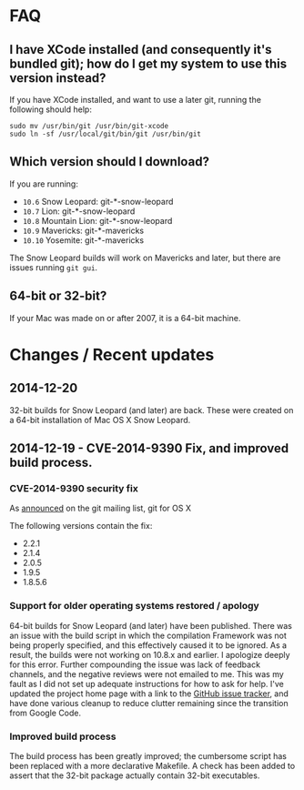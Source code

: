 # FAQ

## I have XCode installed (and consequently it's bundled git); how do I get my system to use this version instead?

If you have XCode installed, and want to use a later git, running the following should help:

    sudo mv /usr/bin/git /usr/bin/git-xcode
    sudo ln -sf /usr/local/git/bin/git /usr/bin/git

## Which version should I download?

If you are running:

- `10.6` Snow Leopard: git-*-snow-leopard
- `10.7` Lion: git-*-snow-leopard
- `10.8` Mountain Lion: git-*-snow-leopard
- `10.9` Mavericks: git-*-mavericks
- `10.10` Yosemite: git-*-mavericks

The Snow Leopard builds will work on Mavericks and later, but there are issues running `git gui`.

## 64-bit or 32-bit?

If your Mac was made on or after 2007, it is a 64-bit machine.

# Changes / Recent updates

## 2014-12-20

32-bit builds for Snow Leopard (and later) are back. These were created on a 64-bit installation of Mac OS X Snow Leopard.

## 2014-12-19 - CVE-2014-9390 Fix, and improved build process.

### CVE-2014-9390 security fix

As [announced](http://article.gmane.org/gmane.linux.kernel/1853266) on the git mailing list, git for OS X 

The following versions contain the fix:

- 2.2.1
- 2.1.4
- 2.0.5
- 1.9.5
- 1.8.5.6

### Support for older operating systems restored / apology

64-bit builds for Snow Leopard (and later) have been published. There was an issue with the build script in which the compilation Framework was not being properly specified, and this effectively caused it to be ignored. As a result, the builds were not working on 10.8.x and earlier. I apologize deeply for this error. Further compounding the issue was lack of feedback channels, and the negative reviews were not emailed to me. This was my fault as I did not set up adequate instructions for how to ask for help. I've updated the project home page with a link to the [GitHub issue tracker](https://github.com/timcharper/git_osx_installer/issues), and have done various cleanup to reduce clutter remaining since the transition from Google Code.

### Improved build process

The build process has been greatly improved; the cumbersome script has been replaced with a more declarative Makefile. A check has been added to assert that the 32-bit package actually contain 32-bit executables.
